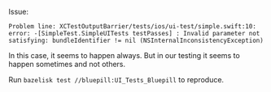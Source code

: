 
Issue:
```
Problem line: XCTestOutputBarrier/tests/ios/ui-test/simple.swift:10: error: -[SimpleTest.SimpleUITests testPasses] : Invalid parameter not satisfying: bundleIdentifier != nil (NSInternalInconsistencyException)
```

In this case, it seems to happen always. But in our testing it seems to happen sometimes and not others.

Run `bazelisk test //bluepill:UI_Tests_Bluepill` to reproduce.
